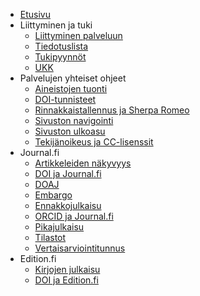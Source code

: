 <!-- docs/_sidebar.md -->

- [Etusivu](/ "TSV:n avoimen julkaisemisen palveluiden ohjeet")
- Liittyminen ja tuki
    - [Liittyminen palveluun](yleiset/liittyminen.md)
    - [Tiedotuslista](yleiset/tiedotuslista.md)
    - [Tukipyynnöt](yleiset/tukipyynnot.md)
    - [UKK](https://tuki.tsv.fi/kb/faq.php?cid=1)
- Palvelujen yhteiset ohjeet
    - [Aineistojen tuonti](yleiset/tuonnit.md)
    - [DOI-tunnisteet](yleiset/doi.md)
    - [Rinnakkaistallennus ja Sherpa Romeo](yleiset/rinnakkaistallennus.md)
    - [Sivuston navigointi](yleiset/navigointi.md)
    - [Sivuston ulkoasu](yleiset/ulkoasu.md)
    - [Tekijänoikeus ja CC-lisenssit](yleiset/tekijanoikeus-ja-lisenssit.md)
- Journal.fi
    - [Artikkeleiden näkyvyys](journal-fi/artikkeleiden-nakyvyys.md)
    - [DOI ja Journal.fi](journal-fi/doi.md)
    - [DOAJ](journal-fi/doaj.md)
    - [Embargo](journal-fi/embargo.md)
    - [Ennakkojulkaisu](journal-fi/ennakkojulkaisu.md)
    - [ORCID ja Journal.fi](journal-fi/orcid.md)
    - [Pikajulkaisu](journal-fi/pikajulkaisu.md)
    - [Tilastot](journal-fi/tilastot.md)
    - [Vertaisarviointitunnus](journal-fi/vertaisarviointitunnus.md)
- Edition.fi
    - [Kirjojen julkaisu](edition-fi/julkaisu.md)
    - [DOI ja Edition.fi](edition-fi/doi.md)
